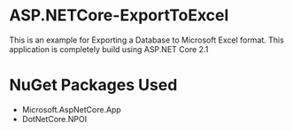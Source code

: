 # ASP.NETCore-ExportToExcel
This is an example for Exporting a Database to Microsoft Excel format.
This application is completely build using ASP.NET Core 2.1
# NuGet Packages Used
- Microsoft.AspNetCore.App
- DotNetCore.NPOI

